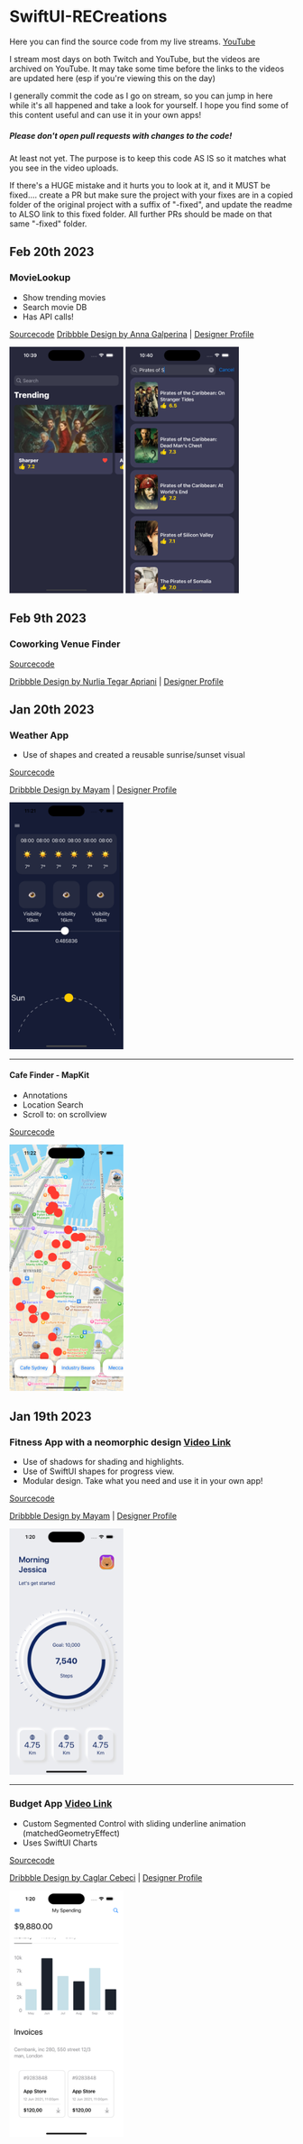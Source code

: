 # SwiftUI-RECreations

Here you can find the source code from my live streams.
[YouTube](https://youtube.com/c/getswifty)

I stream most days on both Twitch and YouTube, but the videos are archived on YouTube.
It may take some time before the links to the videos are updated here (esp if you're viewing this on the day)

I generally commit the code as I go on stream, so you can jump in here while it's all happened and take a look for yourself.
I hope you find some of this content useful and can use it in your own apps!

##### Please don't open pull requests with changes to the code!
At least not yet. The purpose is to keep this code AS IS so it matches what you see in the video uploads.

If there's a HUGE mistake and it hurts you to look at it, and it MUST be fixed.... create a PR but make sure the project with your fixes are in a copied folder of the original project with a suffix of "-fixed", and update the readme to ALSO link to this fixed folder.
All further PRs should be made on that same "-fixed" folder.

## Feb 20th 2023
### MovieLookup

- Show trending movies
- Search movie DB
- Has API calls!

[Sourcecode](https://github.com/BeauNouvelle/SwiftUI-RECreations/tree/main/MovieLookup)
[Dribbble Design by Anna Galperina](https://dribbble.com/shots/20697408-Movie-app) | [Designer Profile](https://dribbble.com/yaannuta)

<img src="screenshots/trending_moviedb.png" alt="screenshot" style="width: 40%;" />
<img src="screenshots/search_movies.png" alt="screenshot" style="width: 40%;" />

## Feb 9th 2023
### Coworking Venue Finder

[Sourcecode](https://github.com/BeauNouvelle/SwiftUI-RECreations/tree/main/Coworking%20Space)

[Dribbble Design by Nurlia Tegar Apriani](https://dribbble.com/shots/14751366-Co-Working-Space-Design-Concept/attachments/6454549?mode=media) | [Designer Profile](https://dribbble.com/aprinne)

## Jan 20th 2023

### Weather App

- Use of shapes and created a reusable sunrise/sunset visual

[Sourcecode](https://github.com/BeauNouvelle/SwiftUI-RECreations/tree/main/WeatherApp)

[Dribbble Design by Mayam](https://dribbble.com/shots/14901198-weather-app) | [Designer Profile](https://dribbble.com/arcimaryam)

<img src="screenshots/weather.png" alt="screenshot" style="width: 40%;" />

------

#### Cafe Finder - MapKit

- Annotations
- Location Search
- Scroll to: on scrollview

[Sourcecode](https://github.com/BeauNouvelle/SwiftUI-RECreations/tree/main/CafeFinder)

<img src="screenshots/mapkit.png" alt="screenshot" style="width: 40%;" />

## Jan 19th 2023

### Fitness App with a neomorphic design [Video Link](https://www.youtube.com/watch?v=jusLeeb9pgY)

- Use of shadows for shading and highlights.
- Use of SwiftUI shapes for progress view.
- Modular design. Take what you need and use it in your own app!

[Sourcecode](https://github.com/BeauNouvelle/SwiftUI-RECreations/tree/main/FitnessApp-Neo)

[Dribbble Design by Mayam](https://dribbble.com/shots/15083711-Fitness-App)
| [Designer Profile](https://dribbble.com/arcimaryam)

<img src="screenshots/neomorphic-fitness-app.png" alt="screenshot" style="width: 40%;" />

------

### Budget App [Video Link](https://www.youtube.com/watch?v=zk0gwmfgC4I)

- Custom Segmented Control with sliding underline animation (matchedGeometryEffect)
- Uses SwiftUI Charts

[Sourcecode](https://github.com/BeauNouvelle/SwiftUI-RECreations/tree/main/BudgetApp)

[Dribbble Design by Caglar Cebeci](https://dribbble.com/shots/15978028-Banking-Dashboard-Mobile-View) | [Designer Profile](https://dribbble.com/CaglarCebeci)

<img src="screenshots/budget-app.png" alt="screenshot" style="width: 40%;" />
